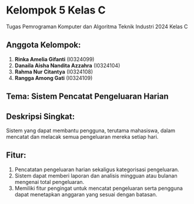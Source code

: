 # Kelompok 5 Kelas C
Tugas Pemrograman Komputer dan Algoritma Teknik Industri 2024 Kelas C

## Anggota Kelompok:
1. **Rinka Amelia Gifanti** (I0324099)
2. **Danaila Aisha Nandita Azzahra** (I0324104)
3. **Rahma Nur Citantya** (I0324108)
4. **Rangga Among Gati** (I0324109)

## Tema: Sistem Pencatat Pengeluaran Harian

## Deskripsi Singkat:

Sistem yang dapat membantu pengguna, terutama mahasiswa, dalam mencatat dan melacak semua pengeluaran mereka setiap hari.

## Fitur:
1. Pencatatan pengeluaran harian sekaligus kategorisasi pengeluaran. 
2. Sistem dapat memberi laporan dan analisis mingguan atau bulanan mengenai total pengeluaran. 
3. Memiliki fitur pengingat untuk mencatat pengeluaran serta pengguna dapat menetapkan anggaran yang sesuai dengan batasan.
